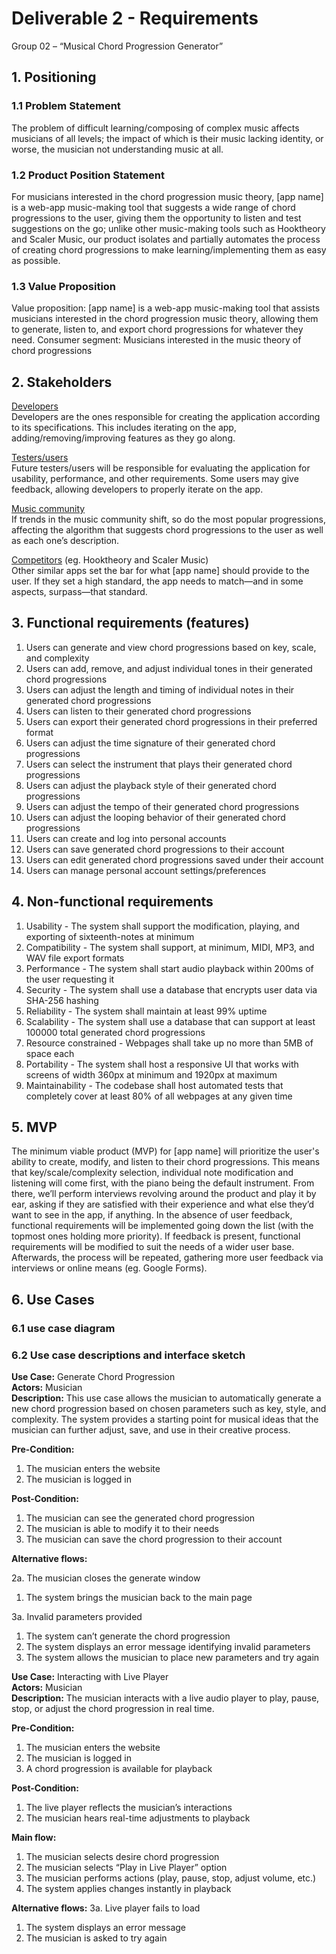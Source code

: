# Deliverable 2 - Requirements
Group 02 – “Musical Chord Progression Generator”

## 1. Positioning

### 1.1 Problem Statement
The problem of difficult learning/composing of complex music affects musicians of all levels; the impact of which is their music lacking identity, or worse, the musician not understanding music at all.

### 1.2 Product Position Statement
For musicians interested in the chord progression music theory, [app name] is a web-app music-making tool that suggests a wide range of chord progressions to the user, giving them the opportunity to listen and test suggestions on the go; unlike other music-making tools such as Hooktheory and Scaler Music, our product isolates and partially automates the process of creating chord progressions to make learning/implementing them as easy as possible.

### 1.3 Value Proposition
Value proposition: [app name] is a web-app music-making tool that assists musicians interested in the chord progression music theory, allowing them to generate, listen to, and export chord progressions for whatever they need.
Consumer segment: Musicians interested in the music theory of chord progressions

## 2. Stakeholders
<u>Developers</u><br/>
Developers are the ones responsible for creating the application according to its specifications.  This includes iterating on the app, adding/removing/improving features as they go along.

<u>Testers/users</u><br/>
Future testers/users will be responsible for evaluating the application for usability, performance, and other requirements.  Some users may give feedback, allowing developers to properly iterate on the app.

<u>Music community</u><br/>
If trends in the music community shift, so do the most popular progressions, affecting the algorithm that suggests chord progressions to the user as well as each one’s description.

<u>Competitors</u> (eg. Hooktheory and Scaler Music)<br/>
Other similar apps set the bar for what [app name] should provide to the user.  If they set a high standard, the app needs to match—and in some aspects, surpass—that standard.

## 3. Functional requirements (features)
<ol>
    <li>Users can generate and view chord progressions based on key, scale, and complexity</li>
    <li>Users can add, remove, and adjust individual tones in their generated chord progressions</li>
    <li>Users can adjust the length and timing of individual notes in their generated chord progressions</li>
    <li>Users can listen to their generated chord progressions</li>
    <li>Users can export their generated chord progressions in their preferred format</li>
    <li>Users can adjust the time signature of their generated chord progressions</li>
    <li>Users can select the instrument that plays their generated chord progressions</li>
    <li>Users can adjust the playback style of their generated chord progressions</li>
    <li>Users can adjust the tempo of their generated chord progressions</li>
    <li>Users can adjust the looping behavior of their generated chord progressions</li>
    <li>Users can create and log into personal accounts</li>
    <li>Users can save generated chord progressions to their account</li>
    <li>Users can edit generated chord progressions saved under their account</li>
    <li>Users can manage personal account settings/preferences</li>
</ol>

## 4. Non-functional requirements
<ol>
    <li>Usability - The system shall support the modification, playing, and exporting of sixteenth-notes at minimum</li>
    <li>Compatibility - The system shall support, at minimum, MIDI, MP3, and WAV file export formats</li>
    <li>Performance - The system shall start audio playback within 200ms of the user requesting it</li>
    <li>Security - The system shall use a database that encrypts user data via SHA-256 hashing</li>
    <li>Reliability - The system shall maintain at least 99% uptime</li>
    <li>Scalability - The system shall use a database that can support at least 100000 total generated chord progressions</li>
    <li>Resource constrained - Webpages shall take up no more than 5MB of space each</li>
    <li>Portability - The system shall host a responsive UI that works with screens of width 360px at minimum and 1920px at maximum</li>
    <li>Maintainability - The codebase shall host automated tests that completely cover at least 80% of all webpages at any given time</li>
</ol>

## 5. MVP
The minimum viable product (MVP) for [app name] will prioritize the user's ability to create, modify, and listen to their chord progressions.  This means that key/scale/complexity selection, individual note modification and listening will come first, with the piano being the default instrument. From there, we’ll perform interviews revolving around the product and play it by ear, asking if they are satisfied with their experience and what else they’d want to see in the app, if anything.  In the absence of user feedback, functional requirements will be implemented going down the list (with the topmost ones holding more priority).  If feedback is present, functional requirements will be modified to suit the needs of a wider user base.  Afterwards, the process will be repeated, gathering more user feedback via interviews or online means (eg. Google Forms).

## 6. Use Cases
### 6.1 use case diagram
### 6.2 Use case descriptions and interface sketch
**Use Case:** Generate Chord Progression <br>
**Actors:** Musician <br>
**Description:** This use case allows the musician to automatically generate a new chord progression based on chosen parameters such as key, style, and complexity. The system provides a starting point for musical ideas that the musician can further adjust, save, and use in their creative process. <br>

**Pre-Condition:**
<ol>
    <li>The musician enters the website
    <li>The musician is logged in
</ol>

**Post-Condition:**
<ol>
    <li>The musician can see the generated chord progression 
    <li>The musician is able to modify it to their needs
    <li>The musician can save the chord progression to their account
</ol>

**Alternative flows:** <br>

2a. The musician closes the generate window
<ol>
     <li>The system brings the musician back to the main page
</ol>
3a.	Invalid parameters provided
<ol>
    <li>The system can’t generate the chord progression
    <li>The system displays an error message identifying invalid parameters
    <li>The system allows the musician to place new parameters and try again
</ol>

**Use Case:** Interacting with Live Player <br>
**Actors:** Musician <br>
**Description:** The musician interacts with a live audio player to play, pause, stop, or adjust the chord progression in real time. <br>

**Pre-Condition:** 
<ol>
<li>The musician enters the website
<li>The musician is logged in
<li>A chord progression is available for playback
</ol>

**Post-Condition:** 
<ol>
<li>The live player reflects the musician’s interactions
<li>The musician hears real-time adjustments to playback
</ol>

**Main flow:**
<ol>
<li>The musician selects desire chord progression
<li>The musician selects “Play in Live Player” option
<li>The musician performs actions (play, pause, stop, adjust volume, etc.)
<li>The system applies changes instantly in playback
</ol>

**Alternative flows:**
3a. Live player fails to load
<ol>
<li>The system displays an error message
<li>The musician is asked to try again
</ol>
